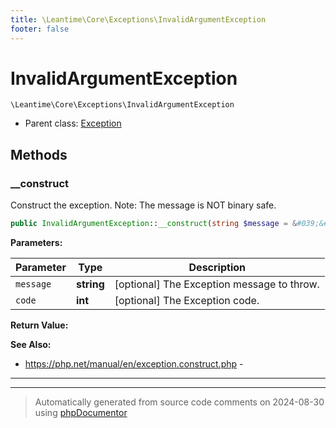 ```yaml
---
title: \Leantime\Core\Exceptions\InvalidArgumentException
footer: false
---
```


# InvalidArgumentException




`\Leantime\Core\Exceptions\InvalidArgumentException`

* Parent class: [Exception](../../../../classes.md)



## Methods

### __construct

Construct the exception. Note: The message is NOT binary safe.

```php
public InvalidArgumentException::__construct(string $message = &#039;&#039;, int $code = 422): mixed
```








**Parameters:**

| Parameter | Type | Description |
|-----------|------|-------------|
| `message` | **string** | [optional] The Exception message to throw. |
| `code` | **int** | [optional] The Exception code. |


**Return Value:**




**See Also:**

* https://php.net/manual/en/exception.construct.php - 

---


---
> Automatically generated from source code comments on 2024-08-30 using [phpDocumentor](http://www.phpdoc.org/)
